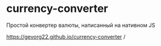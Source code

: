 # currency-converter

Простой конвертер валюты, написанный на нативном JS

https://gevorg22.github.io/currency-converter
/
